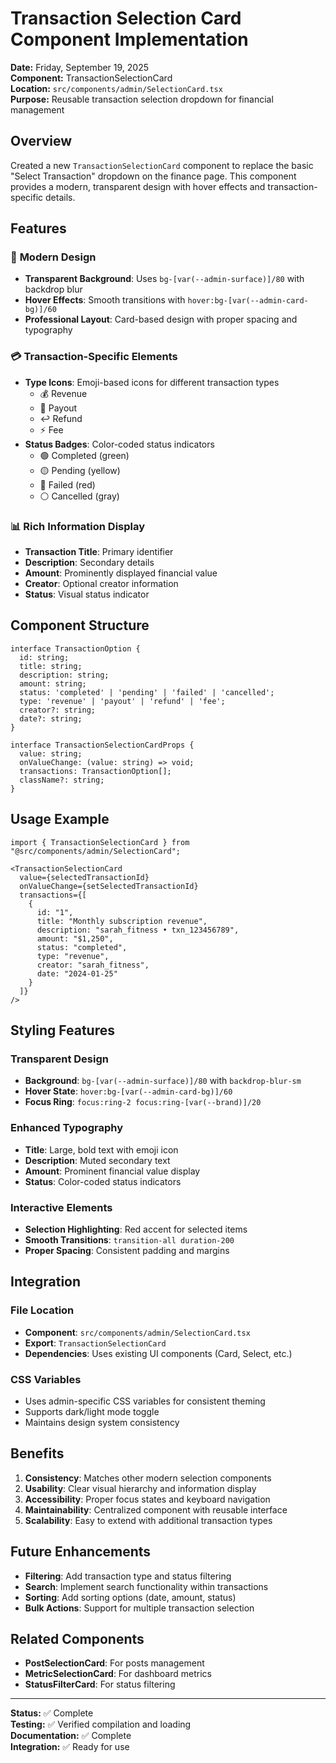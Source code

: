 # Transaction Selection Card Component Implementation

**Date:** Friday, September 19, 2025  
**Component:** TransactionSelectionCard  
**Location:** `src/components/admin/SelectionCard.tsx`  
**Purpose:** Reusable transaction selection dropdown for financial management

## Overview

Created a new `TransactionSelectionCard` component to replace the basic "Select Transaction" dropdown on the finance page. This component provides a modern, transparent design with hover effects and transaction-specific details.

## Features

### 🎨 **Modern Design**
- **Transparent Background**: Uses `bg-[var(--admin-surface)]/80` with backdrop blur
- **Hover Effects**: Smooth transitions with `hover:bg-[var(--admin-card-bg)]/60`
- **Professional Layout**: Card-based design with proper spacing and typography

### 💳 **Transaction-Specific Elements**
- **Type Icons**: Emoji-based icons for different transaction types
  - 💰 Revenue
  - 💸 Payout  
  - ↩️ Refund
  - ⚡ Fee
- **Status Badges**: Color-coded status indicators
  - 🟢 Completed (green)
  - 🟡 Pending (yellow)
  - 🔴 Failed (red)
  - ⚪ Cancelled (gray)

### 📊 **Rich Information Display**
- **Transaction Title**: Primary identifier
- **Description**: Secondary details
- **Amount**: Prominently displayed financial value
- **Creator**: Optional creator information
- **Status**: Visual status indicator

## Component Structure

```tsx
interface TransactionOption {
  id: string;
  title: string;
  description: string;
  amount: string;
  status: 'completed' | 'pending' | 'failed' | 'cancelled';
  type: 'revenue' | 'payout' | 'refund' | 'fee';
  creator?: string;
  date?: string;
}

interface TransactionSelectionCardProps {
  value: string;
  onValueChange: (value: string) => void;
  transactions: TransactionOption[];
  className?: string;
}
```

## Usage Example

```tsx
import { TransactionSelectionCard } from "@src/components/admin/SelectionCard";

<TransactionSelectionCard
  value={selectedTransactionId}
  onValueChange={setSelectedTransactionId}
  transactions={[
    {
      id: "1",
      title: "Monthly subscription revenue",
      description: "sarah_fitness • txn_123456789",
      amount: "$1,250",
      status: "completed",
      type: "revenue",
      creator: "sarah_fitness",
      date: "2024-01-25"
    }
  ]}
/>
```

## Styling Features

### **Transparent Design**
- **Background**: `bg-[var(--admin-surface)]/80` with `backdrop-blur-sm`
- **Hover State**: `hover:bg-[var(--admin-card-bg)]/60`
- **Focus Ring**: `focus:ring-2 focus:ring-[var(--brand)]/20`

### **Enhanced Typography**
- **Title**: Large, bold text with emoji icon
- **Description**: Muted secondary text
- **Amount**: Prominent financial value display
- **Status**: Color-coded status indicators

### **Interactive Elements**
- **Selection Highlighting**: Red accent for selected items
- **Smooth Transitions**: `transition-all duration-200`
- **Proper Spacing**: Consistent padding and margins

## Integration

### **File Location**
- **Component**: `src/components/admin/SelectionCard.tsx`
- **Export**: `TransactionSelectionCard`
- **Dependencies**: Uses existing UI components (Card, Select, etc.)

### **CSS Variables**
- Uses admin-specific CSS variables for consistent theming
- Supports dark/light mode toggle
- Maintains design system consistency

## Benefits

1. **Consistency**: Matches other modern selection components
2. **Usability**: Clear visual hierarchy and information display
3. **Accessibility**: Proper focus states and keyboard navigation
4. **Maintainability**: Centralized component with reusable interface
5. **Scalability**: Easy to extend with additional transaction types

## Future Enhancements

- **Filtering**: Add transaction type and status filtering
- **Search**: Implement search functionality within transactions
- **Sorting**: Add sorting options (date, amount, status)
- **Bulk Actions**: Support for multiple transaction selection

## Related Components

- **PostSelectionCard**: For posts management
- **MetricSelectionCard**: For dashboard metrics
- **StatusFilterCard**: For status filtering

---

**Status:** ✅ Complete  
**Testing:** ✅ Verified compilation and loading  
**Documentation:** ✅ Complete  
**Integration:** ✅ Ready for use
